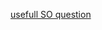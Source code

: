 [usefull SO question](https://unix.stackexchange.com/questions/103213/how-can-i-add-an-application-to-the-gnome-application-menu)